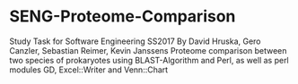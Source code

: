 # SENG-Proteome-Comparison
Study Task for Software Engineering SS2017
By David Hruska, Gero Canzler, Sebastian Reimer, Kevin Janssens
Proteome comparison between two species of prokaryotes using BLAST-Algorithm and Perl, as well as perl modules GD, Excel::Writer and Venn::Chart
